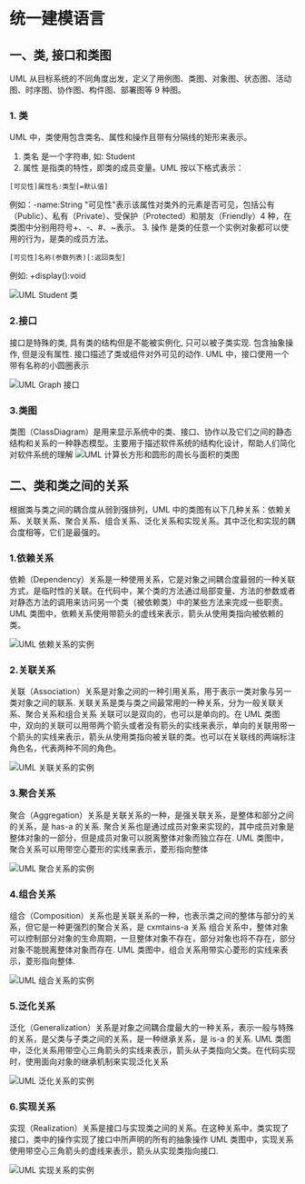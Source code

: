 # 统一建模语言
## 一、类, 接口和类图
UML 从目标系统的不同角度出发，定义了用例图、类图、对象图、状态图、活动图、时序图、协作图、构件图、部署图等 9 种图。
### 1. 类
UML 中，类使用包含类名、属性和操作且带有分隔线的矩形来表示。
1. 类名 是一个字符串, 如: Student
2. 属性 是指类的特性，即类的成员变量。UML 按以下格式表示：
```
[可见性]属性名:类型[=默认值]
```
例如：-name:String
"可见性"表示该属性对类外的元素是否可见，包括公有（Public）、私有（Private）、受保护（Protected）和朋友（Friendly）4 种，在类图中分别用符号+、-、#、~表示。
3. 操作 是类的任意一个实例对象都可以使用的行为，是类的成员方法。
```
[可见性]名称(参数列表)[:返回类型]
```
例如: +display():void

![UML Student 类](http://c.biancheng.net/uploads/allimg/181112/3-1Q1121K933555.gif)
### 2.接口
接口是特殊的类, 具有类的结构但是不能被实例化, 只可以被子类实现. 包含抽象操作, 但是没有属性. 接口描述了类或组件对外可见的动作. UML 中，接口使用一个带有名称的小圆圈表示

![UML Graph 接口](http://c.biancheng.net/uploads/allimg/181112/3-1Q1121K9493J.gif)
### 3.类图
类图（ClassDiagram）是用来显示系统中的类、接口、协作以及它们之间的静态结构和关系的一种静态模型。主要用于描述软件系统的结构化设计，帮助人们简化对软件系统的理解
![UML 计算长方形和圆形的周长与面积的类图](http://c.biancheng.net/uploads/allimg/181112/3-1Q1121P6195T.gif)

## 二、类和类之间的关系
根据类与类之间的耦合度从弱到强排列，UML 中的类图有以下几种关系：依赖关系、关联关系、聚合关系、组合关系、泛化关系和实现关系。其中泛化和实现的耦合度相等，它们是最强的。
### 1.依赖关系
依赖（Dependency）关系是一种使用关系，它是对象之间耦合度最弱的一种关联方式，是临时性的关联。在代码中，某个类的方法通过局部变量、方法的参数或者对静态方法的调用来访问另一个类（被依赖类）中的某些方法来完成一些职责。
UML 类图中，依赖关系使用带箭头的虚线来表示，箭头从使用类指向被依赖的类。

![UML 依赖关系的实例](http://c.biancheng.net/uploads/allimg/181112/3-1Q1121PA2Y5.gif)
### 2.关联关系
关联（Association）关系是对象之间的一种引用关系，用于表示一类对象与另一类对象之间的联系. 关联关系是类与类之间最常用的一种关系，分为一般关联关系、聚合关系和组合关系
关联可以是双向的，也可以是单向的。在 UML 类图中，双向的关联可以用带两个箭头或者没有箭头的实线来表示，单向的关联用带一个箭头的实线来表示，箭头从使用类指向被关联的类。也可以在关联线的两端标注角色名，代表两种不同的角色。

![UML 关联关系的实例](http://c.biancheng.net/uploads/allimg/181112/3-1Q1121Q5115Q.gif)
### 3.聚合关系
聚合（Aggregation）关系是关联关系的一种，是强关联关系，是整体和部分之间的关系，是 has-a 的关系.
聚合关系也是通过成员对象来实现的，其中成员对象是整体对象的一部分，但是成员对象可以脱离整体对象而独立存在.
UML 类图中，聚合关系可以用带空心菱形的实线来表示，菱形指向整体

![UML 聚合关系的实例](http://c.biancheng.net/uploads/allimg/181112/3-1Q1121Q541410.gif)
### 4.组合关系
组合（Composition）关系也是关联关系的一种，也表示类之间的整体与部分的关系，但它是一种更强烈的聚合关系，是 cxmtains-a 关系
组合关系中，整体对象可以控制部分对象的生命周期，一旦整体对象不存在，部分对象也将不存在，部分对象不能脱离整体对象而存在.
UML 类图中，组合关系用带实心菱形的实线来表示，菱形指向整体.

![UML 组合关系的实例](http://c.biancheng.net/uploads/allimg/181112/3-1Q1121QFD27.gif)
### 5.泛化关系
泛化（Generalization）关系是对象之间耦合度最大的一种关系，表示一般与特殊的关系，是父类与子类之间的关系，是一种继承关系，是 is-a 的关系.
UML 类图中，泛化关系用带空心三角箭头的实线来表示，箭头从子类指向父类。在代码实现时，使用面向对象的继承机制来实现泛化关系

![UML 泛化关系的实例](http://c.biancheng.net/uploads/allimg/181112/3-1Q1121Q62C57.gif)
### 6.实现关系
实现（Realization）关系是接口与实现类之间的关系。在这种关系中，类实现了接口，类中的操作实现了接口中所声明的所有的抽象操作
UML 类图中，实现关系使用带空心三角箭头的虚线来表示，箭头从实现类指向接口.

![UML 实现关系的实例](http://c.biancheng.net/uploads/allimg/181112/3-1Q1121QI4317.gif)